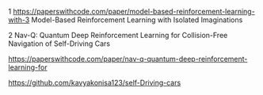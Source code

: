 1  https://paperswithcode.com/paper/model-based-reinforcement-learning-with-3
Model-Based Reinforcement Learning with Isolated Imaginations

2 Nav-Q: Quantum Deep Reinforcement Learning for Collision-Free Navigation of Self-Driving Cars

https://paperswithcode.com/paper/nav-q-quantum-deep-reinforcement-learning-for

https://github.com/kavyakonisa123/self-Driving-cars
